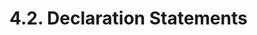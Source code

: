 <!-- This file is generated automatically by infrastructure scripts (crates/codegen/spec/src/lib.rs:29:22). Please don't edit by hand. -->

# 4.2. Declaration Statements

```{ .ebnf #TupleDeconstructionStatement }

```

<pre ebnf-snippet="TupleDeconstructionStatement" style="display: none;"><a href="#TupleDeconstructionStatement"><span class="k">TupleDeconstructionStatement</span></a><span class="o"> = </span><span class="cm">(* var_keyword: *)</span><span class="o"> </span><a href="../../01-file-structure/06-keywords#VarKeyword"><span class="k">VAR_KEYWORD</span></a><span class="o">?</span><span class="o"> </span><span class="cm">(* Deprecated in 0.5.0 *)</span><br /><span class="o">                               </span><span class="cm">(* open_paren: *)</span><span class="o"> </span><a href="../../01-file-structure/07-punctuation#OpenParen"><span class="k">OPEN_PAREN</span></a><br /><span class="o">                               </span><span class="cm">(* elements: *)</span><span class="o"> </span><a href="#TupleDeconstructionElements"><span class="k">TupleDeconstructionElements</span></a><br /><span class="o">                               </span><span class="cm">(* close_paren: *)</span><span class="o"> </span><a href="../../01-file-structure/07-punctuation#CloseParen"><span class="k">CLOSE_PAREN</span></a><br /><span class="o">                               </span><span class="cm">(* equal: *)</span><span class="o"> </span><a href="../../01-file-structure/07-punctuation#Equal"><span class="k">EQUAL</span></a><br /><span class="o">                               </span><span class="cm">(* expression: *)</span><span class="o"> </span><a href="../../05-expressions/01-base-expressions#Expression"><span class="k">Expression</span></a><br /><span class="o">                               </span><span class="cm">(* semicolon: *)</span><span class="o"> </span><a href="../../01-file-structure/07-punctuation#Semicolon"><span class="k">SEMICOLON</span></a><span class="o">;</span></pre>

```{ .ebnf #TupleDeconstructionElements }

```

<pre ebnf-snippet="TupleDeconstructionElements" style="display: none;"><a href="#TupleDeconstructionElements"><span class="k">TupleDeconstructionElements</span></a><span class="o"> = </span><span class="cm">(* item: *)</span><span class="o"> </span><a href="#TupleDeconstructionElement"><span class="k">TupleDeconstructionElement</span></a><span class="o"> </span><span class="o">(</span><span class="cm">(* separator: *)</span><span class="o"> </span><a href="../../01-file-structure/07-punctuation#Comma"><span class="k">COMMA</span></a><span class="o"> </span><span class="cm">(* item: *)</span><span class="o"> </span><a href="#TupleDeconstructionElement"><span class="k">TupleDeconstructionElement</span></a><span class="o">)</span><span class="o">*</span><span class="o">;</span></pre>

```{ .ebnf #TupleDeconstructionElement }

```

<pre ebnf-snippet="TupleDeconstructionElement" style="display: none;"><a href="#TupleDeconstructionElement"><span class="k">TupleDeconstructionElement</span></a><span class="o"> = </span><span class="cm">(* member: *)</span><span class="o"> </span><a href="#TupleMember"><span class="k">TupleMember</span></a><span class="o">?</span><span class="o">;</span></pre>

```{ .ebnf #TupleMember }

```

<pre ebnf-snippet="TupleMember" style="display: none;"><a href="#TupleMember"><span class="k">TupleMember</span></a><span class="o"> = </span><span class="cm">(* variant: *)</span><span class="o"> </span><a href="#TypedTupleMember"><span class="k">TypedTupleMember</span></a><br /><span class="o">            | </span><span class="cm">(* variant: *)</span><span class="o"> </span><a href="#UntypedTupleMember"><span class="k">UntypedTupleMember</span></a><span class="o">;</span></pre>

```{ .ebnf #TypedTupleMember }

```

<pre ebnf-snippet="TypedTupleMember" style="display: none;"><a href="#TypedTupleMember"><span class="k">TypedTupleMember</span></a><span class="o"> = </span><span class="cm">(* type_name: *)</span><span class="o"> </span><a href="../../03-types/01-advanced-types#TypeName"><span class="k">TypeName</span></a><br /><span class="o">                   </span><span class="cm">(* storage_location: *)</span><span class="o"> </span><a href="#StorageLocation"><span class="k">StorageLocation</span></a><span class="o">?</span><br /><span class="o">                   </span><span class="cm">(* name: *)</span><span class="o"> </span><a href="../../05-expressions/06-identifiers#Identifier"><span class="k">IDENTIFIER</span></a><span class="o">;</span></pre>

```{ .ebnf #UntypedTupleMember }

```

<pre ebnf-snippet="UntypedTupleMember" style="display: none;"><a href="#UntypedTupleMember"><span class="k">UntypedTupleMember</span></a><span class="o"> = </span><span class="cm">(* storage_location: *)</span><span class="o"> </span><a href="#StorageLocation"><span class="k">StorageLocation</span></a><span class="o">?</span><br /><span class="o">                     </span><span class="cm">(* name: *)</span><span class="o"> </span><a href="../../05-expressions/06-identifiers#Identifier"><span class="k">IDENTIFIER</span></a><span class="o">;</span></pre>

```{ .ebnf #VariableDeclarationStatement }

```

<pre ebnf-snippet="VariableDeclarationStatement" style="display: none;"><a href="#VariableDeclarationStatement"><span class="k">VariableDeclarationStatement</span></a><span class="o"> = </span><span class="cm">(* variable_type: *)</span><span class="o"> </span><a href="#VariableDeclarationType"><span class="k">VariableDeclarationType</span></a><br /><span class="o">                               </span><span class="cm">(* storage_location: *)</span><span class="o"> </span><a href="#StorageLocation"><span class="k">StorageLocation</span></a><span class="o">?</span><br /><span class="o">                               </span><span class="cm">(* name: *)</span><span class="o"> </span><a href="../../05-expressions/06-identifiers#Identifier"><span class="k">IDENTIFIER</span></a><br /><span class="o">                               </span><span class="cm">(* value: *)</span><span class="o"> </span><a href="#VariableDeclarationValue"><span class="k">VariableDeclarationValue</span></a><span class="o">?</span><br /><span class="o">                               </span><span class="cm">(* semicolon: *)</span><span class="o"> </span><a href="../../01-file-structure/07-punctuation#Semicolon"><span class="k">SEMICOLON</span></a><span class="o">;</span></pre>

```{ .ebnf #VariableDeclarationType }

```

<pre ebnf-snippet="VariableDeclarationType" style="display: none;"><a href="#VariableDeclarationType"><span class="k">VariableDeclarationType</span></a><span class="o"> = </span><span class="cm">(* variant: *)</span><span class="o"> </span><a href="../../03-types/01-advanced-types#TypeName"><span class="k">TypeName</span></a><br /><span class="o">                        | </span><span class="cm">(* variant: *)</span><span class="o"> </span><a href="../../01-file-structure/06-keywords#VarKeyword"><span class="k">VAR_KEYWORD</span></a><span class="o">;</span><span class="o"> </span><span class="cm">(* Deprecated in 0.5.0 *)</span></pre>

```{ .ebnf #VariableDeclarationValue }

```

<pre ebnf-snippet="VariableDeclarationValue" style="display: none;"><a href="#VariableDeclarationValue"><span class="k">VariableDeclarationValue</span></a><span class="o"> = </span><span class="cm">(* equal: *)</span><span class="o"> </span><a href="../../01-file-structure/07-punctuation#Equal"><span class="k">EQUAL</span></a><br /><span class="o">                           </span><span class="cm">(* expression: *)</span><span class="o"> </span><a href="../../05-expressions/01-base-expressions#Expression"><span class="k">Expression</span></a><span class="o">;</span></pre>

```{ .ebnf #StorageLocation }

```

<pre ebnf-snippet="StorageLocation" style="display: none;"><a href="#StorageLocation"><span class="k">StorageLocation</span></a><span class="o"> = </span><span class="cm">(* variant: *)</span><span class="o"> </span><a href="../../01-file-structure/06-keywords#MemoryKeyword"><span class="k">MEMORY_KEYWORD</span></a><br /><span class="o">                | </span><span class="cm">(* variant: *)</span><span class="o"> </span><a href="../../01-file-structure/06-keywords#StorageKeyword"><span class="k">STORAGE_KEYWORD</span></a><br /><span class="o">                | </span><span class="cm">(* variant: *)</span><span class="o"> </span><a href="../../01-file-structure/06-keywords#CallDataKeyword"><span class="k">CALL_DATA_KEYWORD</span></a><span class="o">;</span><span class="o"> </span><span class="cm">(* Introduced in 0.5.0 *)</span></pre>
